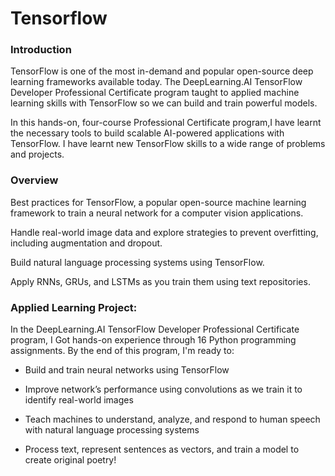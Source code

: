 # Tensorflow

### Introduction
TensorFlow is one of the most in-demand and popular open-source deep learning frameworks available today. 
The DeepLearning.AI TensorFlow Developer Professional Certificate program taught to applied machine learning skills with TensorFlow so we can build and train powerful models. 

In this hands-on, four-course Professional Certificate program,I have learnt the necessary tools to build scalable AI-powered applications with TensorFlow. I have learnt new TensorFlow skills to a wide range of problems and projects.

### Overview
Best practices for TensorFlow, a popular open-source machine learning framework to train a neural network for a computer vision applications.

Handle real-world image data and explore strategies to prevent overfitting, including augmentation and dropout.

Build natural language processing systems using TensorFlow.

Apply RNNs, GRUs, and LSTMs as you train them using text repositories.

### Applied Learning Project:

In the DeepLearning.AI TensorFlow Developer Professional Certificate program, I Got hands-on experience through 16 Python programming assignments. By the end of this program, I'm ready to: 

- Build and train neural networks using TensorFlow

- Improve network’s performance using convolutions as we train it to identify real-world images

- Teach machines to understand, analyze, and respond to human speech with natural language processing systems

- Process text, represent sentences as vectors, and train a model to create original poetry!
